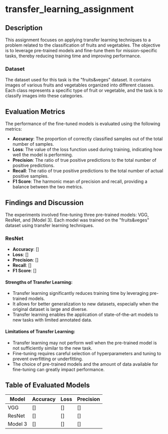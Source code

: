 # transfer_learning_assignment
## Description

This assignment focuses on applying transfer learning techniques to a problem related to the classification of fruits and vegetables. The objective is to leverage pre-trained models and fine-tune them for mission-specific tasks, thereby reducing training time and improving performance.

### Dataset

The dataset used for this task is the "fruits&veges" dataset. It contains images of various fruits and vegetables organized into different classes. Each class represents a specific type of fruit or vegetable, and the task is to classify images into these categories.

## Evaluation Metrics

The performance of the fine-tuned models is evaluated using the following metrics:

- **Accuracy**: The proportion of correctly classified samples out of the total number of samples.
- **Loss**: The value of the loss function used during training, indicating how well the model is performing.
- **Precision**: The ratio of true positive predictions to the total number of positive predictions.
- **Recall**: The ratio of true positive predictions to the total number of actual positive samples.
- **F1 Score**: The harmonic mean of precision and recall, providing a balance between the two metrics.

## Findings and Discussion

The experiments involved fine-tuning three pre-trained models: VGG, ResNet, and [Model 3]. Each model was trained on the "fruits&veges" dataset using transfer learning techniques.



### ResNet

- **Accuracy**: []
- **Loss**: []
- **Precision**: []
- **Recall**: []
- **F1 Score**: []


#### Strengths of Transfer Learning:

- Transfer learning significantly reduces training time by leveraging pre-trained models.
- It allows for better generalization to new datasets, especially when the original dataset is large and diverse.
- Transfer learning enables the application of state-of-the-art models to new tasks with limited annotated data.

#### Limitations of Transfer Learning:

- Transfer learning may not perform well when the pre-trained model is not sufficiently similar to the new task.
- Fine-tuning requires careful selection of hyperparameters and tuning to prevent overfitting or underfitting.
- The choice of pre-trained models and the amount of data available for fine-tuning can greatly impact performance.

## Table of Evaluated Models

| Model   | Accuracy | Loss   | Precision | 
|---------|----------|--------|-----------|
| VGG     | []  | [] | []   | [] | []  |
| ResNet  | []  | [] | []   | [] | []  |
| Model 3 | []  | [] | []   | [] | []  |
